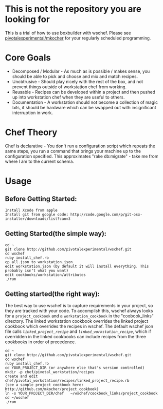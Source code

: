 This is not the repository you are looking for
==============================================
This is a trial of how to use boxbuilder with wschef.  Please see [pivotalexperimental/mkocher](http://github.com/pivotalexperimental/wschef) for your regularly scheduled programming.

Core Goals
==========

- Decomposed / Modular - As much as is possible / makes sense, you should be able to pick and choose and mix and match recipes.
- Unobtrusive - Should play nicely with the rest of the box, and not prevent things outside of workstation chef from working.
- Reusable - Recipes can be developed within a project and then pushed up into workstation chef when they are useful to others.
- Documentation - A workstation should not become a collection of magic bits, it should be hardware which can be swapped out with insignificant interruption in work.


Chef Theory
===========

Chef is declarative - You don't run a configuration script which repeats the same steps, you run a command that brings your machine up to the configuration specified.  This approximates "rake db:migrate" - take me from where I am to the current schema.

Usage
=====

Before Getting Started:
-----------------------

    Install Xcode from apple
    Install git from google code: http://code.google.com/p/git-osx-installer/downloads/list?can=3


Getting Started(the simple way):
--------------------------------

    cd ~
    git clone http://github.com/pivotalexperimental/wschef.git
    cd wschef
    ruby install_chef.rb
    cp all.json to workstation.json
    edit workstation.json (by default it will install everything. This probably isn't what you want)
    edit cookbooks/workstation/attributes
    ./run

Getting started(the right way):
-------------------------------
The best way to use wschef is to capture requirements in your project, so they are tracked with your code.  To accomplish this, wschef always looks for a `project_cookbook` and a `workstation_cookbook` in the "coobook_links" directory.  The linked workstation cookbook overrides the linked project cookbook which overrides the recipes in wschef. The default wschef json file calls *`linked_project_recipe`* and *`linked_workstation_recipe`*, which if overridden in the linked cookbooks can include recipes from the three cookbooks in order of precedence.

    cd ~
    git clone http://github.com/pivotalexperimental/wschef.git
    cd wschef
    ruby install_chef.rb
    cd YOUR_PROJECT_DIR (or anywhere else that's version controlled)
    mkdir -p chef/pivotal_workstation/recipes
    create and edit chef/pivotal_workstation/recipes/linked_project_recipe.rb 
    (see a sample project cookbook here: http://github.com/mkocher/project_cookbook)
    ln -s YOUR_PROJECT_DIR/chef   ~/wschef/cookbook_links/project_cookbook
    cd ~/wschef
    ./run